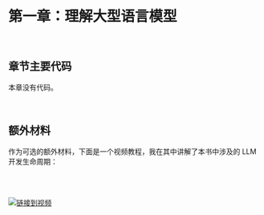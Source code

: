 # 第一章：理解大型语言模型

&nbsp;
## 章节主要代码

本章没有代码。

&nbsp;
## 额外材料

作为可选的额外材料，下面是一个视频教程，我在其中讲解了本书中涉及的 LLM 开发生命周期：

<br>
<br>

[![链接到视频](https://img.youtube.com/vi/kPGTx4wcm_w/0.jpg)](https://www.youtube.com/watch?v=kPGTx4wcm_w)